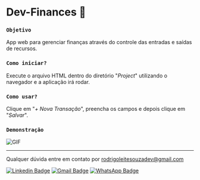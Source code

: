 # Dev-Finances 💸

### `Objetivo`

App web para gerenciar finanças através do controle das entradas e saídas de recursos.

### `Como iniciar?`

Execute o arquivo HTML dentro do diretório "*Project*" utilizando o navegador e a aplicação irá rodar.

### `Como usar?`

Clique em "*+ Nova Transação*", preencha os campos e depois clique em "*Salvar*".

### `Demonstração`

![GIF](https://media1.giphy.com/media/9x8XoM7tWUqnjAF3yt/giphy.gif)

------------------------------------------------------------------

Qualquer dúvida entre em contato por <a href="mailto:rodrigoleitesouzadev@gmail.com?">rodrigoleitesouzadev@gmail.com</a>

[![Linkedin Badge](https://img.shields.io/badge/-LinkedIn-blue?style=flat-square&logo=Linkedin&logoColor=white&link=https://www.linkedin.com/in/rodrigoleitesouzadev/)](https://www.linkedin.com/in/rodrigoleitesouzadev/)
[![Gmail Badge](https://img.shields.io/badge/-Gmail-c14438?style=flat-square&logo=Gmail&logoColor=white&link=mailto:rodrigoleitesouzadev@gmail.com)](mailto:rodrigoleitesouzadev@gmail.com)
[![WhatsApp Badge](https://img.shields.io/badge/WhatsApp-0DA204?style=flat-square&logo=whatsapp&logoColor=white)](https://wa.me/5521986715853)

